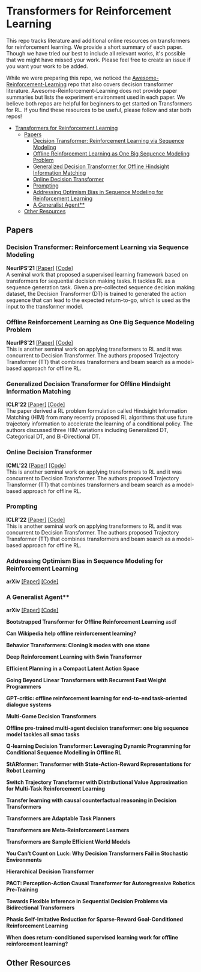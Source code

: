 # Transformers for Reinforcement Learning

This repo tracks literature and additional online resources on transformers for reinforcement learning. We provide a short summary of each paper. Though we have tried our best to include all relevant works, it's possible that we might have missed your work. Please feel free to create an issue if you want your work to be added.

While we were preparing this repo, we noticed the [Awesome-Reinforcement-Learning](https://github.com/opendilab/awesome-decision-transformer) repo that also covers decision transformer literature. Awesome-Reinforcement-Learning does not provide paper summaries but lists the experiment environment used in each paper. We believe both repos are helpful for beginners to get started on Transformers for RL. If you find these resources to be useful, please follow and star both repos!  

- [Transformers for Reinforcement Learning](#transformers-for-reinforcement-learning)
  - [Papers](#papers)
    - [Decision Transformer: Reinforcement Learning via Sequence Modeling](#decision-transformer-reinforcement-learning-via-sequence-modeling)
    - [Offline Reinforcement Learning as One Big Sequence Modeling Problem](#offline-reinforcement-learning-as-one-big-sequence-modeling-problem)
    - [Generalized Decision Transformer for Offline Hindsight Information Matching](#generalized-decision-transformer-for-offline-hindsight-information-matching)
    - [Online Decision Transformer](#online-decision-transformer)
    - [Prompting](#prompting)
    - [Addressing Optimism Bias in Sequence Modeling for Reinforcement Learning](#addressing-optimism-bias-in-sequence-modeling-for-reinforcement-learning)
    - [A Generalist Agent**](#a-generalist-agent)
  - [Other Resources](#other-resources)

## Papers

### Decision Transformer: Reinforcement Learning via Sequence Modeling

**NeurIPS'21** [[Paper]](https://arxiv.org/abs/2106.01345) [[Code]](https://github.com/kzl/decision-transformer)  
A seminal work that proposed a supervised learning framework based on transformers for sequential decision making tasks. It tackles RL as a sequence generation task. Given a pre-collected sequence decision making dataset, the Decision Transformer (DT) is trained to generated the action sequence that can lead to the expected return-to-go, which is used as the input to the transformer model.

### Offline Reinforcement Learning as One Big Sequence Modeling Problem

**NeurIPS'21** [[Paper]](https://arxiv.org/abs/2106.02039) [[Code]](https://github.com/JannerM/trajectory-transformer)  
This is another seminal work on applying transformers to RL and it was concurrent to Decision Transformer. The authors proposed Trajectory Transformer (TT) that combines transformers and beam search as a model-based approach for offline RL.

### Generalized Decision Transformer for Offline Hindsight Information Matching

**ICLR'22** [[Paper]](https://arxiv.org/abs/2111.10364) [[Code]](https://github.com/frt03/generalized_dt)  
The paper derived a RL problem formulation called Hindsight Information Matching (HIM) from many recently proposed RL algorithms that use future trajectory information to accelerate the learning of a conditional policy. The authors discussed three HIM variations including Generalized DT, Categorical DT, and Bi-Directional DT.

### Online Decision Transformer

**ICML'22** [[Paper]](https://arxiv.org/abs/2202.05607) [[Code]](https://github.com/frt03/generalized_dt)  
This is another seminal work on applying transformers to RL and it was concurrent to Decision Transformer. The authors proposed Trajectory Transformer (TT) that combines transformers and beam search as a model-based approach for offline RL.

### Prompting

**ICLR'22** [[Paper]](https://arxiv.org/abs/2111.10364) [[Code]](https://github.com/frt03/generalized_dt)  
This is another seminal work on applying transformers to RL and it was concurrent to Decision Transformer. The authors proposed Trajectory Transformer (TT) that combines transformers and beam search as a model-based approach for offline RL.

### Addressing Optimism Bias in Sequence Modeling for Reinforcement Learning

**arXiv** [[Paper]](https://arxiv.org/abs/2111.10364) [[Code]](https://github.com/frt03/generalized_dt)  


### A Generalist Agent**

**arXiv** [[Paper]](https://arxiv.org/abs/2111.10364) [[Code]](https://github.com/frt03/generalized_dt)  


**Bootstrapped Transformer for Offline Reinforcement Learning**
asdf

**Can Wikipedia help offline reinforcement learning?**

**Behavior Transformers: Cloning k modes with one stone**

**Deep Reinforcement Learning with Swin Transformer**

**Efficient Planning in a Compact Latent Action Space**

**Going Beyond Linear Transformers with Recurrent Fast Weight Programmers**

**GPT-critic: offline reinforcement learning for end-to-end task-oriented dialogue systems**

**Multi-Game Decision Transformers**

**Offline pre-trained multi-agent decision transformer: one big sequence model tackles all smac tasks**

**Q-learning Decision Transformer: Leveraging Dynamic Programming for Conditional Sequence Modelling in Offline RL**

**StARformer: Transformer with State-Action-Reward Representations for Robot Learning**

**Switch Trajectory Transformer with Distributional Value Approximation for Multi-Task Reinforcement Learning**

**Transfer learning with causal counterfactual reasoning in Decision Transformers**

**Transformers are Adaptable Task Planners**

**Transformers are Meta-Reinforcement Learners**

**Transformers are Sample Efficient World Models**

**You Can’t Count on Luck: Why Decision Transformers Fail in Stochastic Environments**

**Hierarchical Decision Transformer**

**PACT: Perception-Action Causal Transformer for Autoregressive Robotics Pre-Training**

**Towards Flexible Inference in Sequential Decision Problems via Bidirectional Transformers**

**Phasic Self-Imitative Reduction for Sparse-Reward Goal-Conditioned Reinforcement Learning**

**When does return-conditioned supervised learning work for offline reinforcement learning?**

## Other Resources